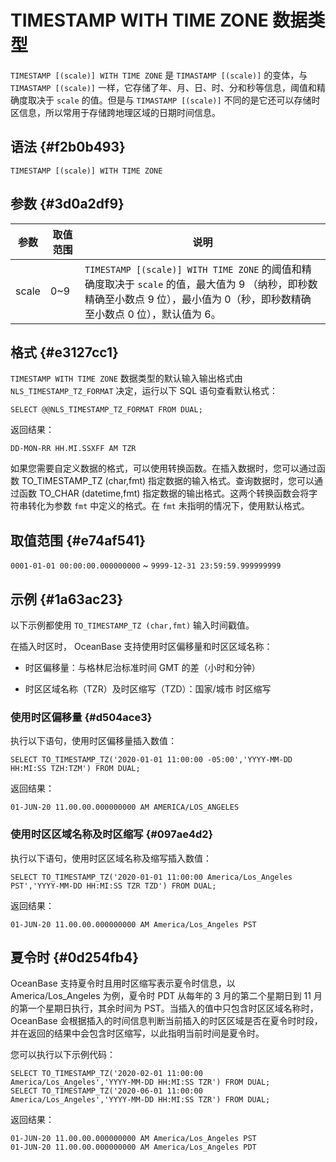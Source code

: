 TIMESTAMP WITH TIME ZONE 数据类型 
==================================================



`TIMESTAMP [(scale)] WITH TIME ZONE` 是 `TIMASTAMP [(scale)]` 的变体，与 `TIMASTAMP [(scale)]` 一样，它存储了年、月、日、时、分和秒等信息，阈值和精确度取决于 `scale` 的值。但是与 `TIMASTAMP [(scale)]` 不同的是它还可以存储时区信息，所以常用于存储跨地理区域的日期时间信息。

语法 {#f2b0b493}
--------------

    TIMESTAMP [(scale)] WITH TIME ZONE



参数 {#3d0a2df9}
--------------



|  参数   | 取值范围 |                                                          说明                                                          |
|-------|------|----------------------------------------------------------------------------------------------------------------------|
| scale | 0\~9 | `TIMESTAMP [(scale)] WITH TIME ZONE` 的阈值和精确度取决于 `scale` 的值，最大值为 9 （纳秒，即秒数精确至小数点 9 位），最小值为 0（秒，即秒数精确至小数点 0 位），默认值为 6。 |



格式 {#e3127cc1}
--------------

`TIMESTAMP WITH TIME ZONE` 数据类型的默认输入输出格式由 `NLS_TIMESTAMP_TZ_FORMAT` 决定，运行以下 SQL 语句查看默认格式：

    SELECT @@NLS_TIMESTAMP_TZ_FORMAT FROM DUAL;



返回结果：

    DD-MON-RR HH.MI.SSXFF AM TZR



如果您需要自定义数据的格式，可以使用转换函数。在插入数据时，您可以通过函数 TO_TIMESTAMP_TZ (char,fmt) 指定数据的输入格式。查询数据时，您可以通过函数 TO_CHAR (datetime,fmt) 指定数据的输出格式。这两个转换函数会将字符串转化为参数 `fmt` 中定义的格式。在 `fmt` 未指明的情况下，使用默认格式。

取值范围 {#e74af541}
----------------

`0001-01-01 00:00:00.000000000` \~ `9999-12-31 23:59:59.999999999`

示例 {#1a63ac23}
--------------

以下示例都使用 `TO_TIMESTAMP_TZ (char,fmt)` 输入时间戳值。

在插入时区时， OceanBase 支持使用时区偏移量和时区区域名称：

* 时区偏移量：与格林尼治标准时间 GMT 的差（小时和分钟）

  

* 时区区域名称（TZR）及时区缩写（TZD）：国家/城市 时区缩写

  




### 使用时区偏移量 {#d504ace3}

执行以下语句，使用时区偏移量插入数值：

    SELECT TO_TIMESTAMP_TZ('2020-01-01 11:00:00 -05:00','YYYY-MM-DD HH:MI:SS TZH:TZM') FROM DUAL;



返回结果：

    01-JUN-20 11.00.00.000000000 AM AMERICA/LOS_ANGELES



### 使用时区区域名称及时区缩写 {#097ae4d2}

执行以下语句，使用时区区域名称及缩写插入数值：

    SELECT TO_TIMESTAMP_TZ('2020-01-01 11:00:00 America/Los_Angeles PST','YYYY-MM-DD HH:MI:SS TZR TZD') FROM DUAL;



返回结果：

    01-JUN-20 11.00.00.000000000 AM America/Los_Angeles PST



夏令时 {#0d254fb4}
---------------

OceanBase 支持夏令时且用时区缩写表示夏令时信息，以 America/Los_Angeles 为例，夏令时 PDT 从每年的 3 月的第二个星期日到 11 月的第一个星期日执行，其余时间为 PST。当插入的值中只包含时区区域名称时，OceanBase 会根据插入的时间信息判断当前插入的时区区域是否在夏令时时段，并在返回的结果中会包含时区缩写，以此指明当前时间是夏令时。

您可以执行以下示例代码：

    SELECT TO_TIMESTAMP_TZ('2020-02-01 11:00:00 America/Los_Angeles','YYYY-MM-DD HH:MI:SS TZR') FROM DUAL;
    SELECT TO_TIMESTAMP_TZ('2020-06-01 11:00:00 America/Los_Angeles','YYYY-MM-DD HH:MI:SS TZR') FROM DUAL;



返回结果：

    01-JUN-20 11.00.00.000000000 AM America/Los_Angeles PST
    01-JUN-20 11.00.00.000000000 AM America/Los_Angeles PDT


